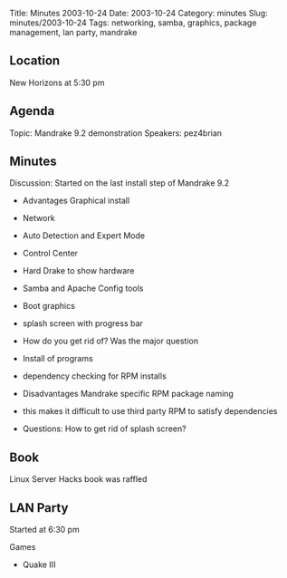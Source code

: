 Title: Minutes 2003-10-24
Date: 2003-10-24
Category: minutes 
Slug: minutes/2003-10-24
Tags: networking, samba, graphics, package management, lan party, mandrake

Location
--------

New Horizons at 5:30 pm

Agenda
------

<!-- PELICAN_BEGIN_SUMMARY -->
Topic: Mandrake 9.2 demonstration Speakers: pez4brian
<!-- PELICAN_END_SUMMARY -->

Minutes
-------

Discussion: Started on the last install step of Mandrake 9.2

* Advantages Graphical install
* Network
* Auto Detection and Expert Mode
* Control Center
* Hard Drake to show hardware
* Samba and Apache Config tools
* Boot graphics
* splash screen with progress bar
* How do you get rid of? Was the major question
* Install of programs
* dependency checking for RPM installs

* Disadvantages Mandrake specific RPM package naming
* this makes it difficult to use third party RPM to satisfy dependencies
* Questions: How to get rid of splash screen?

Book
----

Linux Server Hacks book was raffled

LAN Party
---------

Started at 6:30 pm

Games

* Quake III

